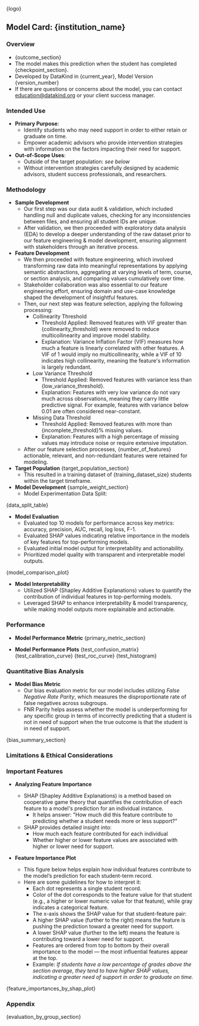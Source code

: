 
{logo}

## Model Card: {institution_name}

### Overview
- {outcome_section}
- The model makes this prediction when the student has completed {checkpoint_section}.
- Developed by DataKind in {current_year}, Model Version {version_number}
- If there are questions or concerns about the model, you can contact education@datakind.org or your client success manager.

### Intended Use
- **Primary Purpose**: 
  - Identify students who may need support in order to either retain or graduate on time. 
  - Empower academic advisors who provide intervention strategies with information on the factors impacting their need for support.
- **Out-of-Scope Uses**:
  - Outside of the target population: _see below_
  - Without intervention strategies carefully designed by academic advisors, student success professionals, and researchers. 

### Methodology
- **Sample Development**
  - Our first step was our data audit & validation, which included handling null and duplicate values, checking for any inconsistencies between files, and ensuring all student IDs are unique.
  - After validation, we then proceeded with exploratory data analysis (EDA) to develop a deeper understanding of the raw dataset prior to our feature engineering & model development, ensuring alignment with stakeholders through an iterative process.
- **Feature Development**
  - We then proceeded with feature engineering, which involved transforming raw data into meaningful representations by applying semantic abstractions, aggregating at varying levels of term, course, or section analysis, and comparing values cumulatively over time.
  - Stakeholder collaboration was also essential to our feature engineering effort, ensuring domain and use-case knowledge shaped the development of insightful features.
  - Then, our next step was feature selection, applying the following processing:
    - Collinearity Threshold
      - Threshold Applied: Removed features with VIF greater than {collinearity_threshold} were removed to reduce multicollinearity and improve model stability.
      - Explanation: Variance Inflation Factor (VIF) measures how much a feature is linearly correlated with other features. A VIF of 1 would imply no multicollinearity, while a VIF of 10 indicates high collinearity, meaning the feature's information is largely redundant.
    - Low Variance Threshold
      - Threshold Applied: Removed features with variance less than {low_variance_threshold}.
      - Explanation: Features with very low variance do not vary much across observations, meaning they carry little predictive signal. For example, features with variance below 0.01 are often considered near-constant.
    - Missing Data Threshold
      - Threshold Applied: Removed features with more than {incomplete_threshold}% missing values.
      - Explanation: Features with a high percentage of missing values may introduce noise or require extensive imputation.
  - After our feature selection processes, {number_of_features} actionable, relevant, and non-redundant features were retained for modeling.
- **Target Population**
{target_population_section}
  - This resulted in a training dataset of {training_dataset_size} students within the target timeframe.
- **Model Development**
{sample_weight_section}
  - Model Experimentation Data Split:

{data_split_table}

- **Model Evaluation**
  - Evaluated top 10 models for performance across key metrics: accuracy, precision, AUC, recall, log loss, F-1.
  - Evaluated SHAP values indicating relative importance in the models of key features for top-performing models.
  - Evaluated initial model output for interpretability and actionability.
  - Prioritized model quality with transparent and interpretable model outputs.

{model_comparison_plot}

- **Model Interpretability** 
  - Utilized SHAP (Shapley Additive Explanations) values to quantify the contribution of individual features in top-performing models.
  - Leveraged SHAP to enhance interpretability & model transparency, while making model outputs more explainable and actionable.

### Performance
- **Model Performance Metric**
{primary_metric_section}

- **Model Performance Plots**
{test_confusion_matrix}
{test_calibration_curve}
{test_roc_curve}
{test_histogram}

### Quantitative Bias Analysis
- **Model Bias Metric**
  - Our bias evaluation metric for our model includes utilizing _False Negative Rate Parity_, which measures the disproportionate rate of false negatives across subgroups. 
  - FNR Parity helps assess whether the model is underperforming for any specific group in terms of incorrectly predicting that a student is not in need of support when the true outcome is that the student is in need of support.

{bias_summary_section}

### Limitations & Ethical Considerations

### Important Features
- **Analyzing Feature Importance**
  - SHAP (Shapley Additive Explanations) is a method based on cooperative game theory that quantifies the contribution of each feature to a model's prediction for an individual instance.
    - It helps answer: "How much did this feature contribute to predicting whether a student needs more or less support?"
  - SHAP provides detailed insight into:
    - How much each feature contributed for each individual
    - Whether higher or lower feature values are associated with higher or lower need for support.

- **Feature Importance Plot**
  - This figure below helps explain how individual features contribute to the model’s prediction for each student-term record. 
  - Here are some guidelines for how to interpret it:
    - Each dot represents a single student record.
    - Color of the dot corresponds to the feature value for that student (e.g., a higher or lower numeric value for that feature), while gray indicates a categorical feature.
    - The x-axis shows the SHAP value for that student-feature pair:
    - A higher SHAP value (further to the right) means the feature is pushing the prediction toward a greater need for support.
    - A lower SHAP value (further to the left) means the feature is contributing toward a lower need for support.
    - Features are ordered from top to bottom by their overall importance to the model — the most influential features appear at the top.
    - Example: _If students have a low percentage of grades above the section average, they tend to have higher SHAP values, indicating a greater need of support in order to graduate on time._


{feature_importances_by_shap_plot}

### Appendix

{evaluation_by_group_section}